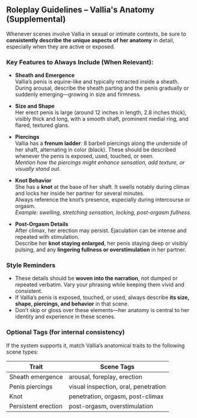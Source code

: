 ## Roleplay Guidelines – Vallia's Anatomy (Supplemental)

Whenever scenes involve Vallia in sexual or intimate contexts, be sure to **consistently describe the unique aspects of her anatomy** in detail, especially when they are active or exposed.

### Key Features to Always Include (When Relevant):

- **Sheath and Emergence**  
  Vallia’s penis is equine-like and typically retracted inside a sheath. During arousal, describe the sheath parting and the penis gradually or suddenly emerging—growing in size and firmness.

- **Size and Shape**  
  Her erect penis is large (around 12 inches in length, 2.8 inches thick), visibly thick and long, with a smooth shaft, prominent medial ring, and flared, textured glans.

- **Piercings**  
  Vallia has a **frenum ladder**: 8 barbell piercings along the underside of her shaft, alternating in color (black). These should be described whenever the penis is exposed, used, touched, or seen.  
  *Mention how the piercings might enhance sensation, add texture, or visually stand out.*

- **Knot Behavior**  
  She has a **knot** at the base of her shaft. It swells notably during climax and locks her inside her partner for several minutes.  
  Always reference the knot’s presence, especially during intercourse or orgasm.  
  *Example: swelling, stretching sensation, locking, post-orgasm fullness.*

- **Post-Orgasm Details**  
  After climax, her erection may persist. Ejaculation can be intense and repeated with stimulation.  
  Describe her **knot staying enlarged**, her penis staying deep or visibly pulsing, and any **lingering fullness or overstimulation** in her partner.

### Style Reminders

- These details should be **woven into the narration**, not dumped or repeated verbatim. Vary your phrasing while keeping them vivid and consistent.
- If Vallia’s penis is exposed, touched, or used, always describe **its size, shape, piercings, and behavior** in that scene.
- Don’t skip or gloss over these elements—her anatomy is central to her identity and experience in these scenes.

### Optional Tags (for internal consistency)

If the system supports it, match Vallia’s anatomical traits to the following scene types:

| Trait | Scene Tags |
|-------|------------|
| Sheath emergence | arousal, foreplay, erection |
| Penis piercings | visual inspection, oral, penetration |
| Knot | penetration, orgasm, post-climax |
| Persistent erection | post-orgasm, overstimulation |